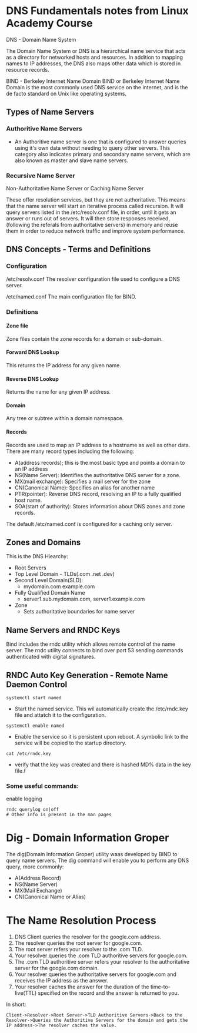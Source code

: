 # DNS Fundamentals notes from Linux Academy Course

DNS - Domain Name System

The Domain Name System or DNS is a hierarchical name service that acts as a directory for networked hosts and resources. In addition to mapping names to IP addresses, the DNS also maps other data which is stored in resource records.

BIND - Berkeley Internet Name Domain
BIND or Berkeley Internet Name Domain is the most commonly used DNS service on the internet, and is the de facto standard on Unix like operating systems.

## Types of Name Servers

### Authoritive Name Servers

- An Authoritive name server is one that is configured to answer queries using it's own data without needing to query other servers. This category also indicates primary and secondary name servers, which are also known as master and slave name servers.

### Recursive Name Server

Non-Authoritative Name Server or Caching Name Server

These offer resolution services, but they are not authoritative. This means that the name server will start an iterative process called recursion. It will query servers listed in the /etc/resolv.conf file, in order, until it gets an answer or runs out of servers. It will then store responses received, (following the referals from authoritative servers) in memory and reuse them in order to reduce network traffic and improve system performance.

## DNS Concepts - Terms and Definitions

### Configuration
/etc/resolv.conf
The resolver configuration file used to configure a DNS server.

/etc/named.conf
The main configuration file for BIND.

### Definitions

#### Zone file
Zone files contain the zone records for a domain or sub-domain.

#### Forward DNS Lookup
This returns the IP address for any given name.

#### Reverse DNS Lookup
Returns the name for any given IP address.

#### Domain
Any tree or subtree within a domain namespace.

#### Records
Records are used to map an IP address to a hostname as well as other data. There are many record types including the following:
- A(address records); this is the most basic type and points a domain to an IP address
- NS(Name Server): Identifies the authoritative DNS server for a zone.
- MX(mail exchange): Specifies a mail server for the zone
- CN(Canonical Name): Specifies an alias for another name
- PTR(pointer): Reverse DNS record, resolving an IP to a fully qualified host name.
- SOA(start of authority): Stores information about DNS zones and zone records.

The default /etc/named.conf is configured for a caching only server.

## Zones and Domains

This is the DNS Hiearchy:

- Root Servers
- Top Level Domain - TLDs(.com .net .dev)
- Second Level Domain(SLD):
    - mydomain.com example.com
- Fully Qualified Domain Name
    - server1.sub.mydomain.com, server1.example.com
- Zone
    - Sets authoritative boundaries for name server

## Name Servers and RNDC Keys

Bind includes the rndc utility which allows remote control of the name server. The rndc utility connects to bind over port 53 sending commands authenticated with digital signatures.

## RNDC Auto Key Generation - Remote Name Daemon Control

```
systemctl start named
```
- Start the named service. This wil automatically create the /etc/rndc.key file and attatch it to the configuration.

```
systemctl enable named
```
- Enable the service so it is persistent upon reboot. A symbolic link to the service will be copied to the startup directory.

```
cat /etc/rndc.key
```
- verify that the key was created and there is hashed MD% data in the key file.f

### Some useful commands:

enable logging
```
rndc querylog on|off
# Other info is present in the man pages
```

# Dig - Domain Information Groper

The dig(Domain Information Groper) utility waas developed by BIND to query name servers. The dig command will enable you to perform any DNS query, more commonly:

- A(Address Record)
- NS(Name Server)
- MX(Mail Exchange)
- CN(Canonical Name or Alias)

# The Name Resolution Process

1. DNS Client queries the resolver for the google.com address.
2. The resolver queries the root server for google.com.
3. The root server refers your resolver to the .com TLD.
4. Your resolver queries the .com TLD authoritive servers for google.com.
5. The .com TLD authoritive server refers your resolver to the authoritative server for the google.com domain.
6. Your resolver queries the authoritative servers for google.com and receives the IP address as the answer.
7. Your resolver caches the answer for the duration of the time-to-live(TTL) specified on the record and the answer is returned to you.

In short:
```
Client->Resolver->Root Server->TLD Authoritive Servers->Back to the Resolver->Queries the Authoritive Servers for the domain and gets the IP address->The resolver caches the value.
```
